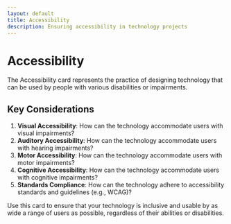 ```yaml
---
layout: default
title: Accessibility
description: Ensuring accessibility in technology projects
---
```


# Accessibility

The Accessibility card represents the practice of designing technology that can be used by people with various disabilities or impairments.

## Key Considerations

1. **Visual Accessibility**: How can the technology accommodate users with visual impairments?
2. **Auditory Accessibility**: How can the technology accommodate users with hearing impairments?
3. **Motor Accessibility**: How can the technology accommodate users with motor impairments?
4. **Cognitive Accessibility**: How can the technology accommodate users with cognitive impairments?
5. **Standards Compliance**: How can the technology adhere to accessibility standards and guidelines (e.g., WCAG)?

Use this card to ensure that your technology is inclusive and usable by as wide a range of users as possible, regardless of their abilities or disabilities.
